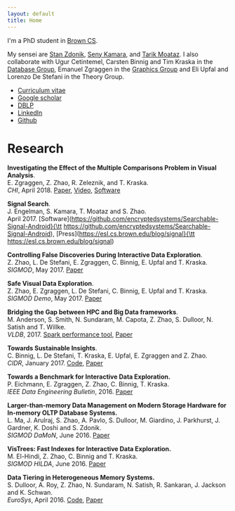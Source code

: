```yaml
---
layout: default
title: Home
---
```


I'm a PhD student in [Brown CS](https://cs.brown.edu).

My sensei are [Stan Zdonik](https://cs.brown.edu/~sbz/), [Seny Kamara](https://cs.brown.edu/~seny/), and [Tarik Moataz](https://cs.brown.edu/~tmoataz/). I also collaborate with Ugur Cetintemel, Carsten Binnig and Tim Kraska in the [Database Group](https://database.cs.brown.edu/), Emanuel Zgraggen in the [Graphics Group](https://graphics.cs.brown.edu/research/) and Eli Upfal and Lorenzo De Stefani in the Theory Group.

* [Curriculum vitae](https://zheguang.github.io/cv/cv.pdf)
* [Google scholar](https://goo.gl/DR8pSa)
* [DBLP](https://dblp.uni-trier.de/pers/hd/z/Zhao:Zheguang)
* [LinkedIn](https://www.linkedin.com/in/samuelzhao)
* [Github](https://github.com/zheguang)

Research
========

**Investigating the Effect of the Multiple Comparisons Problem in Visual Analysis**.   
E. Zgraggen, Z. Zhao, R. Zeleznik, and T. Kraska.   
_CHI_, April 2018.
[Paper](https://zheguang.github.io/research/risk-chi.pdf), [Video](http://emanuelzgraggen.com/assets/video/risk.mp4), [Software](https://github.com/zheguang/macau)   

**Signal Search**.   
J. Engelman, S. Kamara, T. Moataz and S. Zhao.   
April 2017.
[Software](https://github.com/encryptedsystems/Searchable-Signal-Android}{\tt https://github.com/encryptedsystems/Searchable-Signal-Android),
[Press](https://esl.cs.brown.edu/blog/signal}{\tt https://esl.cs.brown.edu/blog/signal)

**Controlling False Discoveries During Interactive Data Exploration**.   
Z. Zhao, L. De Stefani, E. Zgraggen, C. Binnig, E. Upfal and T. Kraska.   
_SIGMOD_, May 2017.
[Paper](https://zheguang.github.io/research/risk-sigmod.pdf)

**Safe Visual Data Exploration**.  
Z. Zhao, E. Zgraggen, L. De Stefani, C. Binnig, E. Upfal and T. Kraska.   
_SIGMOD Demo_, May 2017.
[Paper](https://zheguang.github.io/research/risk-sigmod-demo.pdf)

**Bridging the Gap between HPC and Big Data frameworks**.   
M. Anderson, S. Smith, N. Sundaram, M. Capota, Z. Zhao, S. Dulloor, N. Satish and T. Willke.   
_VLDB_, 2017.
[Spark performance tool](https://github.com/zheguang/spark-perftool),
[Paper](https://zheguang.github.io/research/hpc-big-data.pdf)

**Towards Sustainable Insights**.   
C. Binnig, L. De Stefani, T. Kraska, E. Upfal, E. Zgraggen and Z. Zhao.   
_CIDR_, January 2017.
[Code](https://github.com/zheguang/rand-db),
[Paper](https://zheguang.github.io/research/risk-cidr.pdf)

**Towards a Benchmark for Interactive Data Exploration.**   
P. Eichmann, E. Zgraggen, Z. Zhao, C. Binnig, T. Kraska.   
_IEEE Data Engineering Bulletin_, 2016.
[Paper](https://zheguang.github.io/research/ide-bench.pdf)

**Larger-than-memory Data Management on Modern Storage Hardware for In-memory OLTP Database Systems.**   
L. Ma, J. Arulraj, S. Zhao, A. Pavlo, S. Dulloor, M. Giardino, J. Parkhurst, J. Gardner, K. Doshi and S. Zdonik.   
_SIGMOD DaMoN_, June 2016.
[Paper](https://zheguang.github.io/research/nvm-anticache.pdf)

**VisTrees: Fast Indexes for Interactive Data Exploration.**   
M. El-Hindi, Z. Zhao, C. Binnig and T. Kraska.   
_SIGMOD HILDA_, June 2016.
[Paper](https://zheguang.github.io/research/vistree.pdf)

**Data Tiering in Heterogeneous Memory Systems.**   
S. Dulloor, A. Roy, Z. Zhao, N. Sundaram, N. Satish, R. Sankaran, J. Jackson and K. Schwan.   
_EuroSys_, April 2016.
[Code](https://github.com/zheguang/voltdb/tree/sam-redo-tag),
[Paper](https://zheguang.github.io/research/nvm-data-tiering.pdf)
